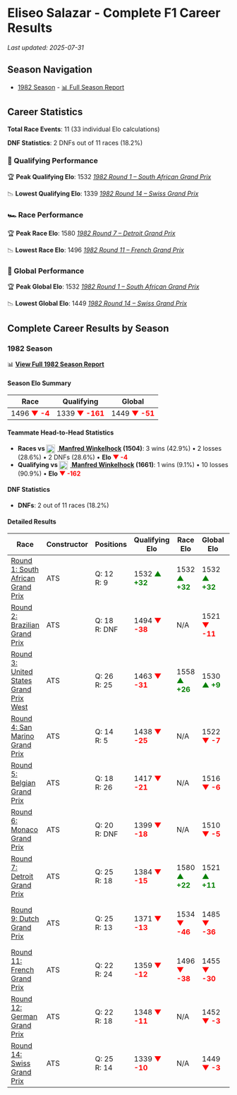 # Eliseo Salazar - Complete F1 Career Results

*Last updated: 2025-07-31*

## Season Navigation

- [1982 Season](#1982-season) - [📊 Full Season Report](../seasons/1982-season-report)

## Career Statistics

**Total Race Events**: 11 (33 individual Elo calculations)

**DNF Statistics**: 2 DNFs out of 11 races (18.2%)

### 🏁 Qualifying Performance

🏆 **Peak Qualifying Elo**: 1532
   *[1982 Round 1 – South African Grand Prix](../seasons/1982-season-report#round-1-south-african-grand-prix)*

📉 **Lowest Qualifying Elo**: 1339
   *[1982 Round 14 – Swiss Grand Prix](../seasons/1982-season-report#round-14-swiss-grand-prix)*

### 🏎️ Race Performance

🏆 **Peak Race Elo**: 1580
   *[1982 Round 7 – Detroit Grand Prix](../seasons/1982-season-report#round-7-detroit-grand-prix)*

📉 **Lowest Race Elo**: 1496
   *[1982 Round 11 – French Grand Prix](../seasons/1982-season-report#round-11-french-grand-prix)*

### 🌟 Global Performance

🏆 **Peak Global Elo**: 1532
   *[1982 Round 1 – South African Grand Prix](../seasons/1982-season-report#round-1-south-african-grand-prix)*

📉 **Lowest Global Elo**: 1449
   *[1982 Round 14 – Swiss Grand Prix](../seasons/1982-season-report#round-14-swiss-grand-prix)*


## Complete Career Results by Season

### 1982 Season

📊 **[View Full 1982 Season Report](../seasons/1982-season-report)**

#### Season Elo Summary

| Race | Qualifying | Global |
|------|------------|--------|
| 1496 **<span style="color: red;">▼ -4</span>** | 1339 **<span style="color: red;">▼ -161</span>** | 1449 **<span style="color: red;">▼ -51</span>** |

#### Teammate Head-to-Head Statistics

- **Races vs [<img src="https://upload.wikimedia.org/wikipedia/commons/b/ba/Flag_of_Germany.svg" alt="Germany" width="20" height="auto" style="vertical-align: middle; margin-right: 5px;" onerror="this.outerHTML='🇩🇪'; this.style.marginRight='5px';"/> Manfred Winkelhock](manfred-winkelhock) (1504)**: 3 wins (42.9%) • 2 losses (28.6%) • 2 DNFs (28.6%) • **Elo <span style="color: red;">▼ -4</span>**
- **Qualifying vs [<img src="https://upload.wikimedia.org/wikipedia/commons/b/ba/Flag_of_Germany.svg" alt="Germany" width="20" height="auto" style="vertical-align: middle; margin-right: 5px;" onerror="this.outerHTML='🇩🇪'; this.style.marginRight='5px';"/> Manfred Winkelhock](manfred-winkelhock) (1661)**: 1 wins (9.1%) • 10 losses (90.9%) • **Elo <span style="color: red;">▼ -162</span>**

#### DNF Statistics

- **DNFs**: 2 out of 11 races (18.2%)

#### Detailed Results

| Race | Constructor | Positions | Qualifying Elo | Race Elo | Global Elo | Teammate |
|------|-------------|-----------|----------------|----------|------------|----------|
| [Round 1: South African Grand Prix](../seasons/1982-season-report#round-1-south-african-grand-prix) | ATS | Q: 12<br/>R: 9 | 1532 **<span style="color: green;">▲ +32</span>** | 1532 **<span style="color: green;">▲ +32</span>** | 1532 **<span style="color: green;">▲ +32</span>** | [<img src="https://upload.wikimedia.org/wikipedia/commons/b/ba/Flag_of_Germany.svg" alt="Germany" width="20" height="auto" style="vertical-align: middle; margin-right: 5px;" onerror="this.outerHTML='🇩🇪'; this.style.marginRight='5px';"/> Manfred Winkelhock](manfred-winkelhock)<br/>Q: 20<br/>R: 10 |
| [Round 2: Brazilian Grand Prix](../seasons/1982-season-report#round-2-brazilian-grand-prix) | ATS | Q: 18<br/>R: DNF | 1494 **<span style="color: red;">▼ -38</span>** | N/A | 1521 **<span style="color: red;">▼ -11</span>** | [<img src="https://upload.wikimedia.org/wikipedia/commons/b/ba/Flag_of_Germany.svg" alt="Germany" width="20" height="auto" style="vertical-align: middle; margin-right: 5px;" onerror="this.outerHTML='🇩🇪'; this.style.marginRight='5px';"/> Manfred Winkelhock](manfred-winkelhock)<br/>Q: 15<br/>R: 5 |
| [Round 3: United States Grand Prix West](../seasons/1982-season-report#round-3-united-states-grand-prix-west) | ATS | Q: 26<br/>R: 25 | 1463 **<span style="color: red;">▼ -31</span>** | 1558 **<span style="color: green;">▲ +26</span>** | 1530 **<span style="color: green;">▲ +9</span>** | [<img src="https://upload.wikimedia.org/wikipedia/commons/b/ba/Flag_of_Germany.svg" alt="Germany" width="20" height="auto" style="vertical-align: middle; margin-right: 5px;" onerror="this.outerHTML='🇩🇪'; this.style.marginRight='5px';"/> Manfred Winkelhock](manfred-winkelhock)<br/>Q: 25<br/>R: 26 |
| [Round 4: San Marino Grand Prix](../seasons/1982-season-report#round-4-san-marino-grand-prix) | ATS | Q: 14<br/>R: 5 | 1438 **<span style="color: red;">▼ -25</span>** | N/A | 1522 **<span style="color: red;">▼ -7</span>** | [<img src="https://upload.wikimedia.org/wikipedia/commons/b/ba/Flag_of_Germany.svg" alt="Germany" width="20" height="auto" style="vertical-align: middle; margin-right: 5px;" onerror="this.outerHTML='🇩🇪'; this.style.marginRight='5px';"/> Manfred Winkelhock](manfred-winkelhock)<br/>Q: 12<br/>R: DNF |
| [Round 5: Belgian Grand Prix](../seasons/1982-season-report#round-5-belgian-grand-prix) | ATS | Q: 18<br/>R: 26 | 1417 **<span style="color: red;">▼ -21</span>** | N/A | 1516 **<span style="color: red;">▼ -6</span>** | [<img src="https://upload.wikimedia.org/wikipedia/commons/b/ba/Flag_of_Germany.svg" alt="Germany" width="20" height="auto" style="vertical-align: middle; margin-right: 5px;" onerror="this.outerHTML='🇩🇪'; this.style.marginRight='5px';"/> Manfred Winkelhock](manfred-winkelhock)<br/>Q: 12<br/>R: DNF |
| [Round 6: Monaco Grand Prix](../seasons/1982-season-report#round-6-monaco-grand-prix) | ATS | Q: 20<br/>R: DNF | 1399 **<span style="color: red;">▼ -18</span>** | N/A | 1510 **<span style="color: red;">▼ -5</span>** | [<img src="https://upload.wikimedia.org/wikipedia/commons/b/ba/Flag_of_Germany.svg" alt="Germany" width="20" height="auto" style="vertical-align: middle; margin-right: 5px;" onerror="this.outerHTML='🇩🇪'; this.style.marginRight='5px';"/> Manfred Winkelhock](manfred-winkelhock)<br/>Q: 14<br/>R: DNF |
| [Round 7: Detroit Grand Prix](../seasons/1982-season-report#round-7-detroit-grand-prix) | ATS | Q: 25<br/>R: 18 | 1384 **<span style="color: red;">▼ -15</span>** | 1580 **<span style="color: green;">▲ +22</span>** | 1521 **<span style="color: green;">▲ +11</span>** | [<img src="https://upload.wikimedia.org/wikipedia/commons/b/ba/Flag_of_Germany.svg" alt="Germany" width="20" height="auto" style="vertical-align: middle; margin-right: 5px;" onerror="this.outerHTML='🇩🇪'; this.style.marginRight='5px';"/> Manfred Winkelhock](manfred-winkelhock)<br/>Q: 5<br/>R: 23 |
| [Round 9: Dutch Grand Prix](../seasons/1982-season-report#round-9-dutch-grand-prix) | ATS | Q: 25<br/>R: 13 | 1371 **<span style="color: red;">▼ -13</span>** | 1534 **<span style="color: red;">▼ -46</span>** | 1485 **<span style="color: red;">▼ -36</span>** | [<img src="https://upload.wikimedia.org/wikipedia/commons/b/ba/Flag_of_Germany.svg" alt="Germany" width="20" height="auto" style="vertical-align: middle; margin-right: 5px;" onerror="this.outerHTML='🇩🇪'; this.style.marginRight='5px';"/> Manfred Winkelhock](manfred-winkelhock)<br/>Q: 18<br/>R: 12 |
| [Round 11: French Grand Prix](../seasons/1982-season-report#round-11-french-grand-prix) | ATS | Q: 22<br/>R: 24 | 1359 **<span style="color: red;">▼ -12</span>** | 1496 **<span style="color: red;">▼ -38</span>** | 1455 **<span style="color: red;">▼ -30</span>** | [<img src="https://upload.wikimedia.org/wikipedia/commons/b/ba/Flag_of_Germany.svg" alt="Germany" width="20" height="auto" style="vertical-align: middle; margin-right: 5px;" onerror="this.outerHTML='🇩🇪'; this.style.marginRight='5px';"/> Manfred Winkelhock](manfred-winkelhock)<br/>Q: 18<br/>R: 11 |
| [Round 12: German Grand Prix](../seasons/1982-season-report#round-12-german-grand-prix) | ATS | Q: 22<br/>R: 18 | 1348 **<span style="color: red;">▼ -11</span>** | N/A | 1452 **<span style="color: red;">▼ -3</span>** | [<img src="https://upload.wikimedia.org/wikipedia/commons/b/ba/Flag_of_Germany.svg" alt="Germany" width="20" height="auto" style="vertical-align: middle; margin-right: 5px;" onerror="this.outerHTML='🇩🇪'; this.style.marginRight='5px';"/> Manfred Winkelhock](manfred-winkelhock)<br/>Q: 16<br/>R: DNF |
| [Round 14: Swiss Grand Prix](../seasons/1982-season-report#round-14-swiss-grand-prix) | ATS | Q: 25<br/>R: 14 | 1339 **<span style="color: red;">▼ -10</span>** | N/A | 1449 **<span style="color: red;">▼ -3</span>** | [<img src="https://upload.wikimedia.org/wikipedia/commons/b/ba/Flag_of_Germany.svg" alt="Germany" width="20" height="auto" style="vertical-align: middle; margin-right: 5px;" onerror="this.outerHTML='🇩🇪'; this.style.marginRight='5px';"/> Manfred Winkelhock](manfred-winkelhock)<br/>Q: 20<br/>R: DNF |

